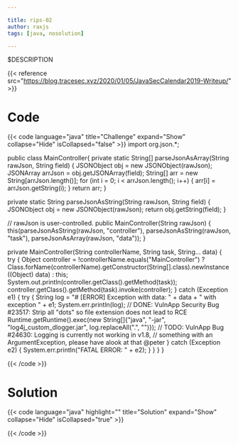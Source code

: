 ```yaml
---

title: rips-02
author: raxjs
tags: [java, nosolution]

---
```


$DESCRIPTION

<!--more-->
{{< reference src="https://blog.tracesec.xyz/2020/01/05/JavaSecCalendar2019-Writeup/" >}}

# Code
{{< code language="java"  title="Challenge" expand="Show" collapse="Hide" isCollapsed="false" >}}
import org.json.*;

public class MainController{
  private static String[] parseJsonAsArray(String rawJson, String field) {
    JSONObject obj = new JSONObject(rawJson);
    JSONArray arrJson = obj.getJSONArray(field);
    String[] arr = new String[arrJson.length()];
    for (int i = 0; i < arrJson.length(); i++) {
      arr[i] = arrJson.getString(i);
    }
    return arr;
  }

  private static String parseJsonAsString(String rawJson, String field) {
    JSONObject obj = new JSONObject(rawJson);
    return obj.getString(field);
  }

  // rawJson is user-controlled.
  public MainController(String rawJson) {
    this(parseJsonAsString(rawJson, "controller"), parseJsonAsString(rawJson, "task"), parseJsonAsArray(rawJson, "data"));
  }

  private MainController(String controllerName, String task, String... data) {
    try {
      Object controller = !controllerName.equals("MainController") ? Class.forName(controllerName).getConstructor(String[].class).newInstance((Object) data) : this;
      System.out.println(controller.getClass().getMethod(task));
      controller.getClass().getMethod(task).invoke(controller);
    } catch (Exception e1) {
      try {
        String log = "# [ERROR] Exception with data: " + data + " with exception " + e1;
        System.err.println(log);
        // DONE: VulnApp Security Bug #23517: Strip all "dots" so file extension does not lead to RCE
        Runtime.getRuntime().exec(new String[]{"java", "-jar", "log4j_custom_dlogger.jar", log.replaceAll(".", "")});
        // TODO: VulnApp Bug #24630: Logging is currently not working in v1.8,
        //       something with an ArgumentException, please have alook at that @peter
      } catch (Exception e2) {
        System.err.println("FATAL ERROR: " + e2);
      }
    }
  }
}

{{< /code >}}

# Solution
{{< code language="java" highlight="" title="Solution" expand="Show" collapse="Hide" isCollapsed="true" >}}

{{< /code >}}